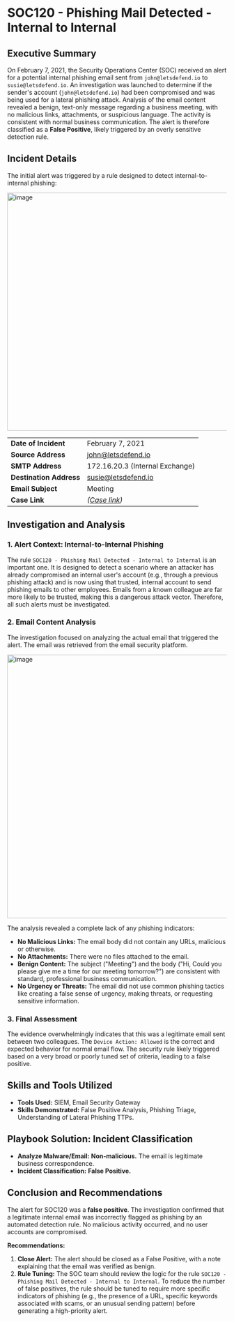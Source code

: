 # SOC120 - Phishing Mail Detected - Internal to Internal

## Executive Summary

On February 7, 2021, the Security Operations Center (SOC) received an alert for a potential internal phishing email sent from `john@letsdefend.io` to `susie@letsdefend.io`. An investigation was launched to determine if the sender's account (`john@letsdefend.io`) had been compromised and was being used for a lateral phishing attack. Analysis of the email content revealed a benign, text-only message regarding a business meeting, with no malicious links, attachments, or suspicious language. The activity is consistent with normal business communication. The alert is therefore classified as a **False Positive**, likely triggered by an overly sensitive detection rule.

## Incident Details

The initial alert was triggered by a rule designed to detect internal-to-internal phishing:

<img width="1521" height="546" alt="image" src="https://github.com/user-attachments/assets/057a4cb1-e943-47c5-b1ee-b912b8cc7c8f" />

| | |
| :--- | :--- |
| **Date of Incident**| February 7, 2021 |
| **Source Address**| john@letsdefend.io |
| **SMTP Address**| 172.16.20.3 (Internal Exchange) |
| **Destination Address**| susie@letsdefend.io |
| **Email Subject**| Meeting |
| **Case Link**| *([Case link](https://app.letsdefend.io/case-management/casedetail/sohankanna/52))* |

## Investigation and Analysis

### 1. Alert Context: Internal-to-Internal Phishing

The rule `SOC120 - Phishing Mail Detected - Internal to Internal` is an important one. It is designed to detect a scenario where an attacker has already compromised an internal user's account (e.g., through a previous phishing attack) and is now using that trusted, internal account to send phishing emails to other employees. Emails from a known colleague are far more likely to be trusted, making this a dangerous attack vector. Therefore, all such alerts must be investigated.

### 2. Email Content Analysis

The investigation focused on analyzing the actual email that triggered the alert. The email was retrieved from the email security platform.

<img width="1576" height="605" alt="image" src="https://github.com/user-attachments/assets/4e8c6805-3dcc-4ad7-b89b-59239717f63d" />

The analysis revealed a complete lack of any phishing indicators:
*   **No Malicious Links:** The email body did not contain any URLs, malicious or otherwise.
*   **No Attachments:** There were no files attached to the email.
*   **Benign Content:** The subject ("Meeting") and the body ("Hi, Could you please give me a time for our meeting tomorrow?") are consistent with standard, professional business communication.
*   **No Urgency or Threats:** The email did not use common phishing tactics like creating a false sense of urgency, making threats, or requesting sensitive information.

### 3. Final Assessment

The evidence overwhelmingly indicates that this was a legitimate email sent between two colleagues. The `Device Action: Allowed` is the correct and expected behavior for normal email flow. The security rule likely triggered based on a very broad or poorly tuned set of criteria, leading to a false positive.

## Skills and Tools Utilized

*   **Tools Used:** SIEM, Email Security Gateway
*   **Skills Demonstrated:** False Positive Analysis, Phishing Triage, Understanding of Lateral Phishing TTPs.

## Playbook Solution: Incident Classification

*   **Analyze Malware/Email:** **Non-malicious.** The email is legitimate business correspondence.
*   **Incident Classification:** **False Positive.**

## Conclusion and Recommendations

The alert for SOC120 was a **false positive**. The investigation confirmed that a legitimate internal email was incorrectly flagged as phishing by an automated detection rule. No malicious activity occurred, and no user accounts are compromised.

**Recommendations:**

1.  **Close Alert:** The alert should be closed as a False Positive, with a note explaining that the email was verified as benign.
2.  **Rule Tuning:** The SOC team should review the logic for the rule `SOC120 - Phishing Mail Detected - Internal to Internal`. To reduce the number of false positives, the rule should be tuned to require more specific indicators of phishing (e.g., the presence of a URL, specific keywords associated with scams, or an unusual sending pattern) before generating a high-priority alert.


